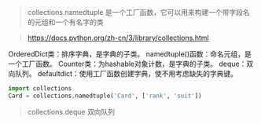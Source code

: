 
> collections.namedtuple 是一个工厂函数，它可以用来构建一个带字段名的元组和一个有名字的类

> https://docs.python.org/zh-cn/3/library/collections.html


OrderedDict类：排序字典，是字典的子类。
namedtuple()函数：命名元组，是一个工厂函数。
Counter类：为hashable对象计数，是字典的子类。
deque：双向队列。
defaultdict：使用工厂函数创建字典，使不用考虑缺失的字典键。


```python
import collections
Card = collections.namedtuple('Card', ['rank', 'suit'])
```

> collections.deque 双向队列
```python

```
